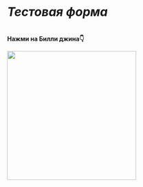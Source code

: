 <!Doctype html>
<html>
     <head>
     <title>форма</title>
     <h1><em>Тестовая форма</em></h1>
     </head>
  <body>
  
<br><strong>Нажми на Билли джина👇</strong><br>

<p><a href="ссылка на форму.html"><img src="джин.jpg" width="300" height="300"></a></p>

